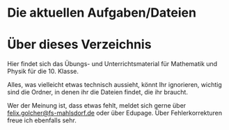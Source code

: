 # Die aktuellen Aufgaben/Dateien 

# Über dieses Verzeichnis

Hier findet sich das Übungs- und Unterrichtsmaterial für Mathematik und Physik für die 10. Klasse.

Alles, was vielleicht etwas technisch aussieht, könnt Ihr ignorieren, wichtig sind die Ordner, in denen ihr die Dateien findet, die ihr braucht.

Wer der Meinung ist, dass etwas fehlt, meldet sich gerne über [felix.golcher@fs-mahlsdorf.de](mailto:felix.golcher@fs-mahlsdorf.de) oder über Edupage. Über Fehlerkorrekturen freue ich ebenfalls sehr.
